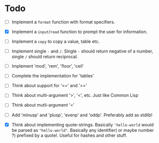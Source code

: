 # Todo

- [ ] Implement a `format` function with format specifiers.
- [x] Implement a `input`/`read` function to prompt the user for information.
- [ ] Implement a `copy` to copy a value, table etc.
- [ ] Implement single `-` and `/`. Single `-` should return negative  of a number, single `/` should return reciprocal.
- [ ] Implement 'mod', 'rem', 'floor', 'ceil'
- [ ] Complete the implementation for 'tables'
- [ ] Think about support for '<=' and '>='
- [ ] Think about multi-argument '>', '<', etc. Just like Common Lisp
- [ ] Think about mutli-argument '='
- [ ] Add 'minusp' and 'plusp', 'evenp' and 'oddp'. Preferably add as stdlib!
- [x] Think about implementing quote-strings. Basically `'hello-world` would be parsed as `"hello-world"`. Basically any identifier( or maybe number ?) prefixed by a quote!. Useful for hashes and other stuff.

